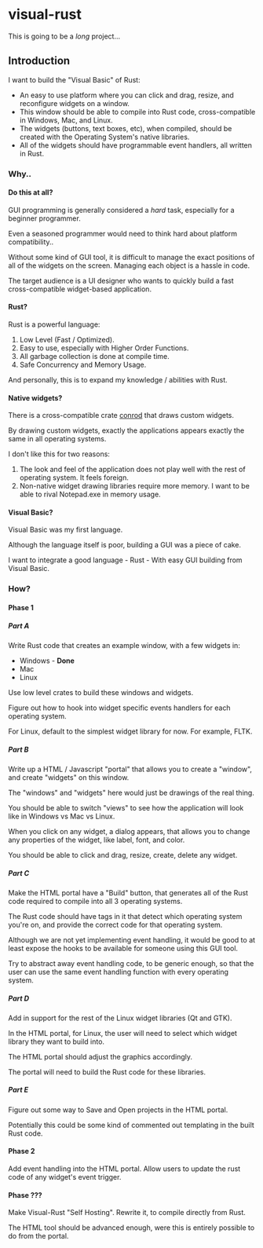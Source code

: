 # visual-rust
This is going to be a *long* project...

## Introduction
I want to build the "Visual Basic" of Rust:

* An easy to use platform where you can click and drag, resize, and reconfigure widgets on a window.
* This window should be able to compile into Rust code, cross-compatible in Windows, Mac, and Linux.
* The widgets (buttons, text boxes, etc), when compiled, should be created with the Operating System's native libraries.
* All of the widgets should have programmable event handlers, all written in Rust.

### Why..
#### Do this at all?
GUI programming is generally considered a *hard* task, especially for a beginner programmer.

Even a seasoned programmer would need to think hard about platform compatibility..

Without some kind of GUI tool, it is difficult to manage the exact positions of all of the widgets on the screen. Managing each object is a hassle in code.

The target audience is a UI designer who wants to quickly build a fast cross-compatible widget-based application.

#### Rust?
Rust is a powerful language:

1. Low Level (Fast / Optimized).
2. Easy to use, especially with Higher Order Functions.
3. All garbage collection is done at compile time.
4. Safe Concurrency and Memory Usage.

And personally, this is to expand my knowledge / abilities with Rust.

#### Native widgets?
There is a cross-compatible crate [conrod](https://crates.io/crates/conrod) that draws custom widgets.

By drawing custom widgets, exactly the applications appears exactly the same in all operating systems.

I don't like this for two reasons:

1. The look and feel of the application does not play well with the rest of operating system. It feels foreign.
2. Non-native widget drawing libraries require more memory. I want to be able to rival Notepad.exe in memory usage.

#### Visual Basic?
Visual Basic was my first language.

Although the language itself is poor, building a GUI was a piece of cake.

I want to integrate a good language - Rust - With easy GUI building from Visual Basic.

### How?
#### Phase 1

##### Part A
Write Rust code that creates an example window, with a few widgets in:

* Windows - **Done**
* Mac
* Linux

Use low level crates to build these windows and widgets.

Figure out how to hook into widget specific events handlers for each operating system.

For Linux, default to the simplest widget library for now. For example, FLTK.

##### Part B
Write up a HTML / Javascript "portal" that allows you to create a "window", and create "widgets" on this window.

The "windows" and "widgets" here would just be drawings of the real thing.

You should be able to switch "views" to see how the application will look like in Windows vs Mac vs Linux.

When you click on any widget, a dialog appears, that allows you to change any properties of the widget, like label, font, and color.

You should be able to click and drag,  resize, create, delete any widget.

##### Part C
Make the HTML portal have a "Build" button, that generates all of the Rust code required to compile into all 3 operating systems.

The Rust code should have tags in it that detect which operating system you're on, and provide the correct code for that operating system.

Although we are not yet implementing event handling, it would be good to at least expose the hooks to be available for someone using this GUI tool.

Try to abstract away event handling code, to be generic enough, so that the user can use the same event handling function with every operating system.

##### Part D
Add in support for the rest of the Linux widget libraries (Qt and GTK).

In the HTML portal, for Linux, the user will need to select which widget library they want to build into.

The HTML portal should adjust the graphics accordingly.

The portal will need to build the Rust code for these libraries.

##### Part E
Figure out some way to Save and Open projects in the HTML portal.

Potentially this could be some kind of commented out templating in the built Rust code.

#### Phase 2
Add event handling into the HTML portal. Allow users to update the rust code of any widget's event trigger.

#### Phase ???
Make Visual-Rust "Self Hosting". Rewrite it, to compile directly from Rust.

The HTML tool should be advanced enough, were this is entirely possible to do from the portal.

